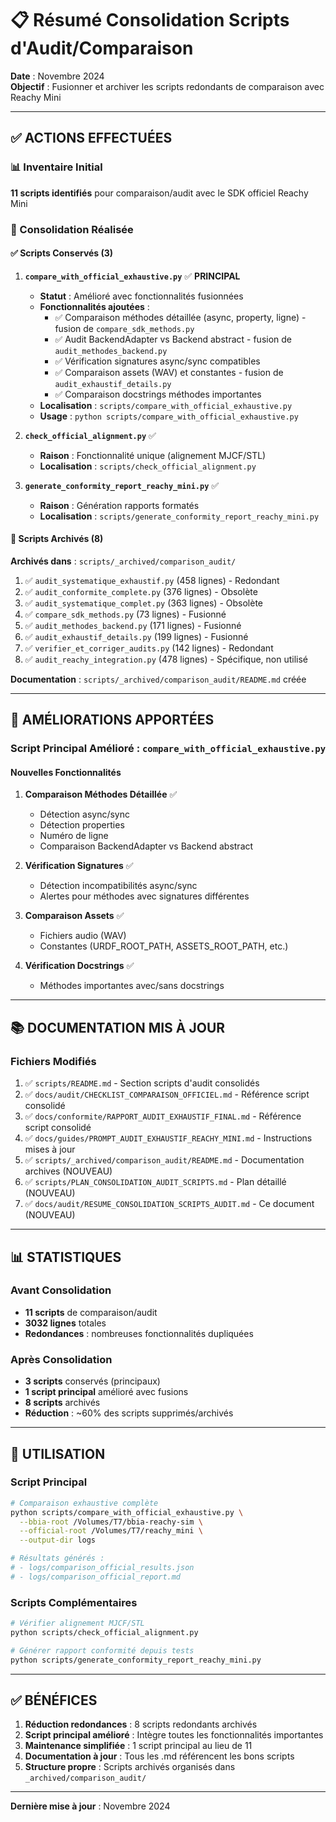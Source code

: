 # 📋 Résumé Consolidation Scripts d'Audit/Comparaison

**Date** : Novembre 2024  
**Objectif** : Fusionner et archiver les scripts redondants de comparaison avec Reachy Mini

---

## ✅ ACTIONS EFFECTUÉES

### 📊 Inventaire Initial

**11 scripts identifiés** pour comparaison/audit avec le SDK officiel Reachy Mini

### 🔄 Consolidation Réalisée

#### ✅ Scripts Conservés (3)

1. **`compare_with_official_exhaustive.py`** ✅ **PRINCIPAL**
   - **Statut** : Amélioré avec fonctionnalités fusionnées
   - **Fonctionnalités ajoutées** :
     - ✅ Comparaison méthodes détaillée (async, property, ligne) - fusion de `compare_sdk_methods.py`
     - ✅ Audit BackendAdapter vs Backend abstract - fusion de `audit_methodes_backend.py`
     - ✅ Vérification signatures async/sync compatibles
     - ✅ Comparaison assets (WAV) et constantes - fusion de `audit_exhaustif_details.py`
     - ✅ Comparaison docstrings méthodes importantes
   - **Localisation** : `scripts/compare_with_official_exhaustive.py`
   - **Usage** : `python scripts/compare_with_official_exhaustive.py`

2. **`check_official_alignment.py`** ✅
   - **Raison** : Fonctionnalité unique (alignement MJCF/STL)
   - **Localisation** : `scripts/check_official_alignment.py`

3. **`generate_conformity_report_reachy_mini.py`** ✅
   - **Raison** : Génération rapports formatés
   - **Localisation** : `scripts/generate_conformity_report_reachy_mini.py`

#### 🔄 Scripts Archivés (8)

**Archivés dans** : `scripts/_archived/comparison_audit/`

1. ✅ `audit_systematique_exhaustif.py` (458 lignes) - Redondant
2. ✅ `audit_conformite_complete.py` (376 lignes) - Obsolète
3. ✅ `audit_systematique_complet.py` (363 lignes) - Obsolète
4. ✅ `compare_sdk_methods.py` (73 lignes) - Fusionné
5. ✅ `audit_methodes_backend.py` (171 lignes) - Fusionné
6. ✅ `audit_exhaustif_details.py` (199 lignes) - Fusionné
7. ✅ `verifier_et_corriger_audits.py` (142 lignes) - Redondant
8. ✅ `audit_reachy_integration.py` (478 lignes) - Spécifique, non utilisé

**Documentation** : `scripts/_archived/comparison_audit/README.md` créée

---

## 🔧 AMÉLIORATIONS APPORTÉES

### Script Principal Amélioré : `compare_with_official_exhaustive.py`

#### Nouvelles Fonctionnalités

1. **Comparaison Méthodes Détaillée** ✅
   - Détection async/sync
   - Détection properties
   - Numéro de ligne
   - Comparaison BackendAdapter vs Backend abstract

2. **Vérification Signatures** ✅
   - Détection incompatibilités async/sync
   - Alertes pour méthodes avec signatures différentes

3. **Comparaison Assets** ✅
   - Fichiers audio (WAV)
   - Constantes (URDF_ROOT_PATH, ASSETS_ROOT_PATH, etc.)

4. **Vérification Docstrings** ✅
   - Méthodes importantes avec/sans docstrings

---

## 📚 DOCUMENTATION MIS À JOUR

### Fichiers Modifiés

1. ✅ `scripts/README.md` - Section scripts d'audit consolidés
2. ✅ `docs/audit/CHECKLIST_COMPARAISON_OFFICIEL.md` - Référence script consolidé
3. ✅ `docs/conformite/RAPPORT_AUDIT_EXHAUSTIF_FINAL.md` - Référence script consolidé
4. ✅ `docs/guides/PROMPT_AUDIT_EXHAUSTIF_REACHY_MINI.md` - Instructions mises à jour
5. ✅ `scripts/_archived/comparison_audit/README.md` - Documentation archives (NOUVEAU)
6. ✅ `scripts/PLAN_CONSOLIDATION_AUDIT_SCRIPTS.md` - Plan détaillé (NOUVEAU)
7. ✅ `docs/audit/RESUME_CONSOLIDATION_SCRIPTS_AUDIT.md` - Ce document (NOUVEAU)

---

## 📊 STATISTIQUES

### Avant Consolidation
- **11 scripts** de comparaison/audit
- **3032 lignes** totales
- **Redondances** : nombreuses fonctionnalités dupliquées

### Après Consolidation
- **3 scripts** conservés (principaux)
- **1 script principal** amélioré avec fusions
- **8 scripts** archivés
- **Réduction** : ~60% des scripts supprimés/archivés

---

## 🎯 UTILISATION

### Script Principal

```bash
# Comparaison exhaustive complète
python scripts/compare_with_official_exhaustive.py \
  --bbia-root /Volumes/T7/bbia-reachy-sim \
  --official-root /Volumes/T7/reachy_mini \
  --output-dir logs

# Résultats générés :
# - logs/comparison_official_results.json
# - logs/comparison_official_report.md
```

### Scripts Complémentaires

```bash
# Vérifier alignement MJCF/STL
python scripts/check_official_alignment.py

# Générer rapport conformité depuis tests
python scripts/generate_conformity_report_reachy_mini.py
```

---

## ✅ BÉNÉFICES

1. **Réduction redondances** : 8 scripts redondants archivés
2. **Script principal amélioré** : Intègre toutes les fonctionnalités importantes
3. **Maintenance simplifiée** : 1 script principal au lieu de 11
4. **Documentation à jour** : Tous les .md référencent les bons scripts
5. **Structure propre** : Scripts archivés organisés dans `_archived/comparison_audit/`

---

**Dernière mise à jour** : Novembre 2024

